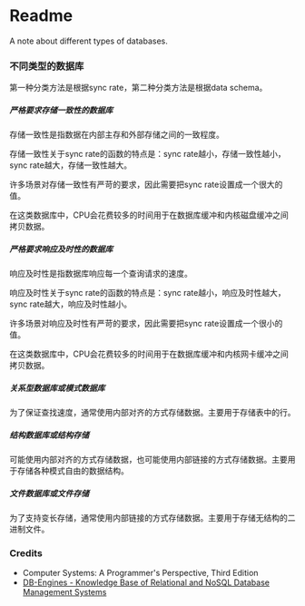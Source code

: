 # Readme
A note about different types of databases.

### 不同类型的数据库

第一种分类方法是根据sync rate，第二种分类方法是根据data schema。

##### 严格要求存储一致性的数据库

存储一致性是指数据在内部主存和外部存储之间的一致程度。

存储一致性关于sync rate的函数的特点是：sync rate越小，存储一致性越小，sync rate越大，存储一致性越大。

许多场景对存储一致性有严苛的要求，因此需要把sync rate设置成一个很大的值。

在这类数据库中，CPU会花费较多的时间用于在数据库缓冲和内核磁盘缓冲之间拷贝数据。

##### 严格要求响应及时性的数据库

响应及时性是指数据库响应每一个查询请求的速度。

响应及时性关于sync rate的函数的特点是：sync rate越小，响应及时性越大，sync rate越大，响应及时性越小。

许多场景对响应及时性有严苛的要求，因此需要把sync rate设置成一个很小的值。

在这类数据库中，CPU会花费较多的时间用于在数据库缓冲和内核网卡缓冲之间拷贝数据。

##### 关系型数据库或模式数据库
为了保证查找速度，通常使用内部对齐的方式存储数据。主要用于存储表中的行。

##### 结构数据库或结构存储
可能使用内部对齐的方式存储数据，也可能使用内部链接的方式存储数据。主要用于存储各种模式自由的数据结构。

##### 文件数据库或文件存储
为了支持变长存储，通常使用内部链接的方式存储数据。主要用于存储无结构的二进制文件。

### Credits
- Computer Systems: A Programmer's Perspective, Third Edition
- [DB-Engines - Knowledge Base of Relational and NoSQL Database Management Systems](https://db-engines.com/)

